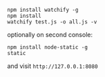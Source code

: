     npm install watchify -g
    npm install
    watchify test.js -o all.js -v


optionally on second console:

    npm install node-static -g
    static

and visit `http://127.0.0.1:8080`
